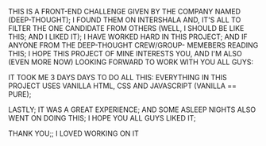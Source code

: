 THIS IS A FRONT-END CHALLENGE GIVEN BY THE COMPANY NAMED (DEEP-THOUGHT); I FOUND THEM ON INTERSHALA AND, IT'S ALL TO FILTER 
THE ONE CANDIDATE FROM OTHERS (WELL, I SHOULD BE LIKE THIS; AND I LIKED IT); I HAVE WORKED HARD IN THIS PROJECT; AND IF ANYONE FROM THE DEEP-THOUGHT CREW/GROUP-
MEMEBERS READING THIS; I HOPE THIS PROJECT OF MINE INTERESTS YOU, AND I'M ALSO (EVEN MORE NOW) LOOKING FORWARD TO WORK WITH YOU ALL 
GUYS:

IT TOOK ME 3 DAYS DAYS TO DO ALL THIS: EVERYTHING IN THIS PROJECT USES VANILLA HTML, CSS AND JAVASCRIPT (VANILLA == PURE);

LASTLY; IT WAS A GREAT EXPERIENCE; AND SOME ASLEEP NIGHTS ALSO WENT ON DOING THIS; I HOPE YOU ALL GUYS LIKED IT;

THANK YOU;; I LOVED WORKING ON IT
